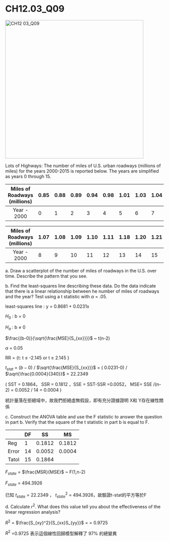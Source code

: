 # CH12.03_Q09 #

<img width="439" alt="CH12 03_Q09" src="https://github.com/user-attachments/assets/9a024394-85df-48d3-9ca8-6ffd8c8a0853" />


Lots of Highways: The number of miles of U.S. urban roadways (millions of miles) for the years 2000-2015 is reported below.
The years are simplified as years 0 through 15.

| Miles of Roadways (millions) | 0.85 | 0.88 | 0.89 | 0.94 | 0.98 | 1.01 | 1.03 | 1.04 |
|:----------------------------:|------|------|------|------|------|------|------|------|
| Year - 2000                  | 0    | 1    | 2    | 3    | 4    | 5    | 6    | 7    |

| Miles of Roadways (millions) | 1.07 | 1.08 | 1.09 | 1.10 | 1.11 | 1.18 | 1.20 | 1.21 |
|:----------------------------:|------|------|------|------|------|------|------|------|
| Year - 2000                  | 8    | 9    | 10   | 11   | 12   | 13   | 14   | 15   |


a. Draw a scatterplot of the number of miles of roadways in the U.S. over time. Describe the pattern that you see.

b. Find the least-squares line describing these data. Do the data indicate that there is a linear relationship between he number of miles of roadways and the year? Test using a t statistic with $\alpha$ = .05.


least-squares line : y = 0.8681 + 0.0231x

$H_0$ : b = 0

$H_a$ : b $\ne$ 0

$\frac{(b-0)}{\sqrt{\frac{MSE}{S_{xx}}}}$  ~ t(n-2)

$\alpha$ = 0.05

RR = {t: t $\le$ -2.145 or t $\ge$ 2.145  }

$t_{stat}$ = $(b-0)$ / $\sqrt{\frac{MSE}{S_{xx}}}$ = ( 0.0231-0) / $\sqrt{\frac{0.0004}{340}}$ = 22.2349

( SST = 0.1864， SSR = 0.1812 ，SSE = SST-SSR =0.0052， MSE= SSE /(n-2) = 0.0052 / 14 = 0.0004 )

統計量落在拒絕域中，故我們拒絕虛無假設，即有充分證據證明 X和 Y存在線性關係


c. Construct the ANOVA table and use the F statistic to answer the question in part b. Verify that the square of the t statistic in part b is equal to F.


|       | DF    | SS | MS |
| ----  | --    | -- | -- |
| Reg   | 1     | 0.1812  | 0.1812  |
| Error | 14     | 0.0052 |0.0004  |
| Tatol | 15     | 0.1864 |

$F_{state}$ = $\frac{MSR}{MSE}$ ~ F(1,n-2)

$F_{state}$ = 494.3926

已知 $t_{state}$ = 22.2349 ， $t_{state}^2$ = 494.3926，故驗證t-stat的平方等於F


d. Calculate $r^2$. What does this value tell you about the effectiveness of the linear regression analysis?



$R^2$ = $\frac{S_{xy}^2}{S_{xx}S_{yy}}$ =  = 0.9725

$R^2$ =0.9725 表示這個線性回歸模型解釋了 97% 的總變異
